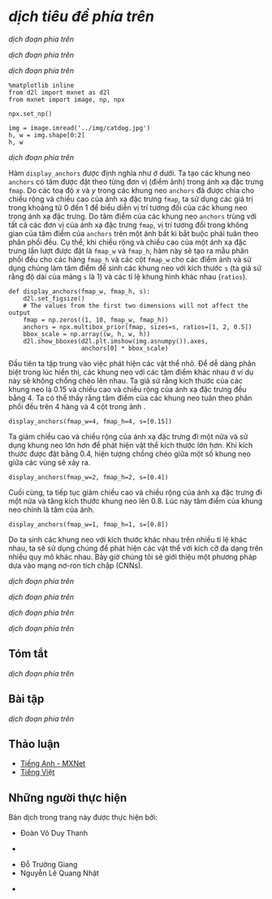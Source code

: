 <!-- ===================== Bắt đầu dịch Phần 1 ==================== -->
<!-- ========================================= REVISE - BẮT ĐẦU =================================== -->

<!--
# Multiscale Object Detection
-->

# *dịch tiêu đề phía trên*


<!--
In :numref:`sec_anchor`, we generated multiple anchor boxes centered on each pixel of the input image.
These anchor boxes are used to sample different regions of the input image.
However, if anchor boxes are generated centered on each pixel of the image, soon there will be too many anchor boxes for us to compute.
For example, we assume that the input image has a height and a width of 561 and 728 pixels respectively.
If five different shapes of anchor boxes are generated centered on each pixel, over two million anchor boxes ($561 \times 728 \times 5$) need to be predicted and labeled on the image.
-->

*dịch đoạn phía trên*


<!--
It is not difficult to reduce the number of anchor boxes.
An easy way is to apply uniform sampling on a small portion of pixels from the input image and generate anchor boxes centered on the sampled pixels.
In addition, we can generate anchor boxes of varied numbers and sizes on multiple scales.
Notice that smaller objects are more likely to be positioned on the image than larger ones.
Here, we will use a simple example: Objects with shapes of $1 \times 1$, $1 \times 2$, and $2 \times 2$ may have 4, 2, and 1 possible position(s) on an image with the shape $2 \times 2$.
Therefore, when using smaller anchor boxes to detect smaller objects, we can sample more regions; when using larger anchor boxes to detect larger objects, we can sample fewer regions.
-->

*dịch đoạn phía trên*


<!--
To demonstrate how to generate anchor boxes on multiple scales, let us read an image first.
It has a height and width of $561 \times 728$ pixels.
-->

*dịch đoạn phía trên*



```{.python .input  n=1}
%matplotlib inline
from d2l import mxnet as d2l
from mxnet import image, np, npx

npx.set_np()

img = image.imread('../img/catdog.jpg')
h, w = img.shape[0:2]
h, w
```


<!--
In :numref:`sec_conv_layer`, the 2D array output of the convolutional neural network (CNN) is called a feature map.
We can determine the midpoints of anchor boxes uniformly sampled on any image by defining the shape of the feature map.
-->

*dịch đoạn phía trên*

<!-- ===================== Kết thúc dịch Phần 1 ===================== -->

<!-- ===================== Bắt đầu dịch Phần 2 ===================== -->


<!--
The function `display_anchors` is defined below.
We are going to generate anchor boxes `anchors` centered on each unit (pixel) on the feature map `fmap`.
Since the coordinates of axes $x$ and $y$ in anchor boxes `anchors` have been divided by the width and height of the feature map `fmap`, 
values between 0 and 1 can be used to represent relative positions of anchor boxes in the feature map.
Since the midpoints of anchor boxes `anchors` overlap with all the units on feature map `fmap`, 
the relative spatial positions of the midpoints of the `anchors` on any image must have a uniform distribution.
Specifically, when the width and height of the feature map are set to `fmap_w` and `fmap_h` respectively, 
the function will conduct uniform sampling for `fmap_h` rows and `fmap_w` columns of pixels and use them as midpoints 
to generate anchor boxes with size `s` (we assume that the length of list `s` is 1) and different aspect ratios (`ratios`).
-->

Hàm `display_anchors` được định nghĩa như ở dưới.
Ta tạo các khung neo `anchors` có tâm được đặt theo từng đơn vị (điểm ảnh) trong ánh xạ đặc trưng `fmap`.
Do các toạ độ $x$ và $y$ trong các khung neo `anchors` đã được chia cho chiều rộng và chiều cao của ánh xạ đặc trưng `fmap`,
ta sử dụng các giá trị trong khoảng từ 0 đến 1 để biểu diễn vị trí tương đối của các khung neo trong ánh xạ đặc trưng.
Do tâm điểm của các khung neo `anchors` trùng với tất cả các đơn vị của ánh xạ đặc trưng `fmap`,
vị trí tương đối trong không gian của tâm điểm của `anchors` trên một ảnh bất kì bắt buộc phải tuân theo phân phối đều.
Cụ thể, khi chiều rộng và chiều cao của một ánh xạ đặc trưng lần lượt được đặt là `fmap_w` và `fmap_h`,
hàm này sẽ tạo ra mẫu phân phối đều cho các hàng `fmap_h` và các cột `fmap_w` cho các điểm ảnh và sử dụng chúng làm tâm điểm
để sinh các khung neo với kích thước `s` (ta giả sử rằng độ dài của mảng `s` là 1) và các tỉ lệ khung hình khác nhau (`ratios`).


```{.python .input  n=2}
def display_anchors(fmap_w, fmap_h, s):
    d2l.set_figsize()
    # The values from the first two dimensions will not affect the output
    fmap = np.zeros((1, 10, fmap_w, fmap_h))
    anchors = npx.multibox_prior(fmap, sizes=s, ratios=[1, 2, 0.5])
    bbox_scale = np.array((w, h, w, h))
    d2l.show_bboxes(d2l.plt.imshow(img.asnumpy()).axes,
                    anchors[0] * bbox_scale)
```


<!--
We will first focus on the detection of small objects. In order to make it easier to distinguish upon display, the anchor boxes with different midpoints here do not overlap.
We assume that the size of the anchor boxes is 0.15 and the height and width of the feature map are 4.
We can see that the midpoints of anchor boxes from the 4 rows and 4 columns on the image are uniformly distributed.
-->

Đầu tiên ta tập trung vào việc phát hiện các vật thể nhỏ. Để dễ dàng phân biệt trong lúc hiển thị, các khung neo với các tâm điểm khác nhau ở ví dụ này sẽ không chồng chéo lên nhau.
Ta giả sử rằng kích thước của các khung neo là 0.15 và chiều cao và chiều rộng của ánh xạ đặc trưng đều bằng 4.
Ta có thể thấy rằng tâm điểm của các khung neo tuân theo phân phối đều trên 4 hàng và 4 cột trong ảnh .


```{.python .input  n=3}
display_anchors(fmap_w=4, fmap_h=4, s=[0.15])
```


<!--
We are going to reduce the height and width of the feature map by half and use a larger anchor box to detect larger objects.
When the size is set to 0.4, overlaps will occur between regions of some anchor boxes.
-->

Ta giảm chiều cao và chiều rộng của ánh xạ đặc trưng đi một nửa và sử dụng khung neo lớn hơn để phát hiện vật thể kích thước lớn hơn.
Khi kích thước được đặt bằng 0.4, hiện tượng chồng chéo giữa một số khung neo giữa các vùng sẽ xảy ra.



```{.python .input  n=4}
display_anchors(fmap_w=2, fmap_h=2, s=[0.4])
```


<!--
Finally, we are going to reduce the height and width of the feature map by half and increase the anchor box size to 0.8.
Now the midpoint of the anchor box is the center of the image.
-->

Cuối cùng, ta tiếp tục giảm chiều cao và chiều rộng của ánh xạ đặc trưng đi một nửa và tăng kích thước khung neo lên 0.8.
Lúc này tâm điểm của khung neo chính là tâm của ảnh.



```{.python .input  n=5}
display_anchors(fmap_w=1, fmap_h=1, s=[0.8])
```


<!--
Since we have generated anchor boxes of different sizes on multiple scales, we will use them to detect objects of various sizes at different scales.
Now we are going to introduce a method based on convolutional neural networks (CNNs).
-->

Do ta sinh các khung neo với kích thước khác nhau trên nhiều tỉ lệ khác nhau, ta sẽ sử dụng chúng để phát hiện các vật thể với kích cỡ đa dạng trên nhiều quy mô khác nhau.
Bây giờ chúng tôi sẽ giới thiệu một phương pháp dựa vào mạng nơ-ron tích chập (CNNs).


<!-- ===================== Kết thúc dịch Phần 2 ===================== -->

<!-- ===================== Bắt đầu dịch Phần 3 ===================== -->


<!--
At a certain scale, suppose we generate $h \times w$ sets of anchor boxes with different midpoints based on $c_i$ feature maps 
with the shape $h \times w$ and the number of anchor boxes in each set is $a$.
For example, for the first scale of the experiment, we generate 16 sets of anchor boxes with 
different midpoints based on 10 (number of channels) feature maps with a shape of $4 \times 4$, and each set contains 3 anchor boxes.
Next, each anchor box is labeled with a category and offset based on the classification and position of the ground-truth bounding box.
At the current scale, the object detection model needs to predict the category and offset of $h \times w$ sets of anchor boxes with different midpoints based on the input image.
-->

*dịch đoạn phía trên*


<!--
We assume that the $c_i$ feature maps are the intermediate output of the CNN based on the input image.
Since each feature map has $h \times w$ different spatial positions, the same position will have $c_i$ units.
According to the definition of receptive field in the :numref:`sec_conv_layer`, the $c_i$ units of the feature map at the same spatial position have the same receptive field on the input image.
Thus, they represent the information of the input image in this same receptive field.
Therefore, we can transform the $c_i$ units of the feature map at the same spatial position into the categories and offsets of the $a$ anchor boxes generated using that position as a midpoint.
It is not hard to see that, in essence, we use the information of the input image in a certain receptive field to predict the category and offset of the anchor boxes close to the field on the input image.
-->

*dịch đoạn phía trên*


<!--
When the feature maps of different layers have receptive fields of different sizes on the input image, they are used to detect objects of different sizes.
For example, we can design a network to have a wider receptive field for each unit in the feature map that is closer to the output layer, to detect objects with larger sizes in the input image.
-->

*dịch đoạn phía trên*


<!--
We will implement a multiscale object detection model in the following section.
-->

*dịch đoạn phía trên*



## Tóm tắt


<!--
* We can generate anchor boxes with different numbers and sizes on multiple scales to detect objects of different sizes on multiple scales.
* The shape of the feature map can be used to determine the midpoint of the anchor boxes that uniformly sample any image.
* We use the information for the input image from a certain receptive field to predict the category and offset of the anchor boxes close to that field on the image.
-->

*dịch đoạn phía trên*


## Bài tập


<!--
Given an input image, assume $1 \times c_i \times h \times w$ to be the shape of the feature map while $c_i, h, w$ are the number, height, and width of the feature map.
What methods can you think of to convert this variable into the anchor box's category and offset? What is the shape of the output?
-->

*dịch đoạn phía trên*

<!-- ===================== Kết thúc dịch Phần 3 ===================== -->
<!-- ========================================= REVISE - KẾT THÚC ===================================-->

## Thảo luận
* [Tiếng Anh - MXNet](https://discuss.d2l.ai/t/371)
* [Tiếng Việt](https://forum.machinelearningcoban.com/c/d2l)


## Những người thực hiện
Bản dịch trong trang này được thực hiện bởi:
<!--
Tác giả của mỗi Pull Request điền tên mình và tên những người review mà bạn thấy
hữu ích vào từng phần tương ứng. Mỗi dòng một tên, bắt đầu bằng dấu `*`.

Tên đầy đủ của các reviewer có thể được tìm thấy tại https://github.com/aivivn/d2l-vn/blob/master/docs/contributors_info.md
-->

* Đoàn Võ Duy Thanh
<!-- Phần 1 -->
* 

<!-- Phần 2 -->
* Đỗ Trường Giang
* Nguyễn Lê Quang Nhật

<!-- Phần 3 -->
* 
